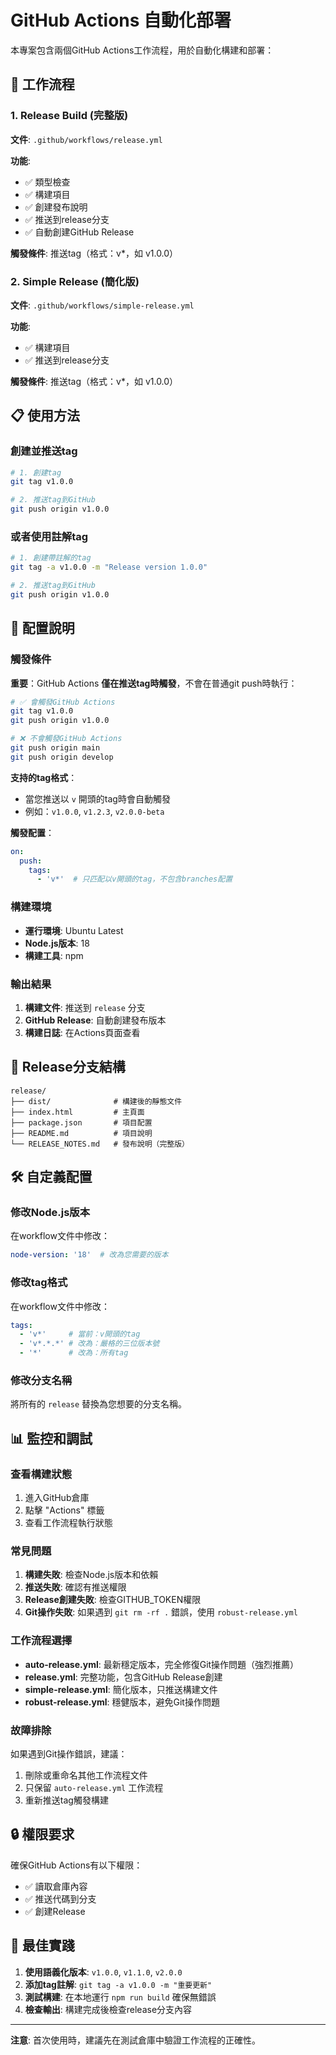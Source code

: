 # GitHub Actions 自動化部署

本專案包含兩個GitHub Actions工作流程，用於自動化構建和部署：

## 🚀 工作流程

### 1. Release Build (完整版)
**文件**: `.github/workflows/release.yml`

**功能**:
- ✅ 類型檢查
- ✅ 構建項目
- ✅ 創建發布說明
- ✅ 推送到release分支
- ✅ 自動創建GitHub Release

**觸發條件**: 推送tag（格式：v*，如 v1.0.0）

### 2. Simple Release (簡化版)
**文件**: `.github/workflows/simple-release.yml`

**功能**:
- ✅ 構建項目
- ✅ 推送到release分支

**觸發條件**: 推送tag（格式：v*，如 v1.0.0）

## 📋 使用方法

### 創建並推送tag

```bash
# 1. 創建tag
git tag v1.0.0

# 2. 推送tag到GitHub
git push origin v1.0.0
```

### 或者使用註解tag

```bash
# 1. 創建帶註解的tag
git tag -a v1.0.0 -m "Release version 1.0.0"

# 2. 推送tag到GitHub
git push origin v1.0.0
```

## 🔧 配置說明

### 觸發條件
**重要**：GitHub Actions **僅在推送tag時觸發**，不會在普通git push時執行：

```bash
# ✅ 會觸發GitHub Actions
git tag v1.0.0
git push origin v1.0.0

# ❌ 不會觸發GitHub Actions
git push origin main
git push origin develop
```

**支持的tag格式**：
- 當您推送以 `v` 開頭的tag時會自動觸發
- 例如：`v1.0.0`, `v1.2.3`, `v2.0.0-beta`

**觸發配置**：
```yaml
on:
  push:
    tags:
      - 'v*'  # 只匹配以v開頭的tag，不包含branches配置
```

### 構建環境
- **運行環境**: Ubuntu Latest
- **Node.js版本**: 18
- **構建工具**: npm

### 輸出結果
1. **構建文件**: 推送到 `release` 分支
2. **GitHub Release**: 自動創建發布版本
3. **構建日誌**: 在Actions頁面查看

## 📁 Release分支結構

```
release/
├── dist/              # 構建後的靜態文件
├── index.html         # 主頁面
├── package.json       # 項目配置
├── README.md          # 項目說明
└── RELEASE_NOTES.md   # 發布說明（完整版）
```

## 🛠️ 自定義配置

### 修改Node.js版本
在workflow文件中修改：
```yaml
node-version: '18'  # 改為您需要的版本
```

### 修改tag格式
在workflow文件中修改：
```yaml
tags:
  - 'v*'     # 當前：v開頭的tag
  - 'v*.*.*' # 改為：嚴格的三位版本號
  - '*'      # 改為：所有tag
```

### 修改分支名稱
將所有的 `release` 替換為您想要的分支名稱。

## 📊 監控和調試

### 查看構建狀態
1. 進入GitHub倉庫
2. 點擊 "Actions" 標籤
3. 查看工作流程執行狀態

### 常見問題
1. **構建失敗**: 檢查Node.js版本和依賴
2. **推送失敗**: 確認有推送權限
3. **Release創建失敗**: 檢查GITHUB_TOKEN權限
4. **Git操作失敗**: 如果遇到 `git rm -rf .` 錯誤，使用 `robust-release.yml`

### 工作流程選擇
- **auto-release.yml**: 最新穩定版本，完全修復Git操作問題（強烈推薦）
- **release.yml**: 完整功能，包含GitHub Release創建
- **simple-release.yml**: 簡化版本，只推送構建文件
- **robust-release.yml**: 穩健版本，避免Git操作問題

### 故障排除
如果遇到Git操作錯誤，建議：
1. 刪除或重命名其他工作流程文件
2. 只保留 `auto-release.yml` 工作流程
3. 重新推送tag觸發構建

## 🔒 權限要求

確保GitHub Actions有以下權限：
- ✅ 讀取倉庫內容
- ✅ 推送代碼到分支
- ✅ 創建Release

## 📝 最佳實踐

1. **使用語義化版本**: `v1.0.0`, `v1.1.0`, `v2.0.0`
2. **添加tag註解**: `git tag -a v1.0.0 -m "重要更新"`
3. **測試構建**: 在本地運行 `npm run build` 確保無錯誤
4. **檢查輸出**: 構建完成後檢查release分支內容

---

**注意**: 首次使用時，建議先在測試倉庫中驗證工作流程的正確性。
